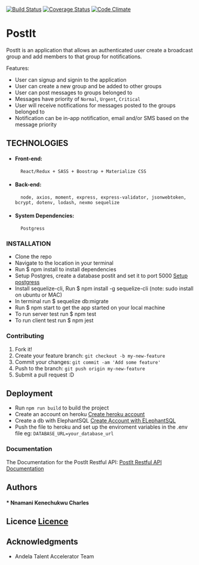 [![Build Status](https://travis-ci.org/Kenec/PostIt.svg?branch=master)](https://travis-ci.org/Kenec/PostIt)
[![Coverage Status](https://coveralls.io/repos/github/Kenec/PostIt/badge.svg?branch=master)](https://coveralls.io/github/Kenec/PostIt?branch=master)
[![Code Climate](https://codeclimate.com/github/Kenec/PostIt/badges/gpa.svg)](https://codeclimate.com/github/Kenec/PostIt)

# PostIt

PostIt is an application that allows an authenticated user create a broadcast group and add members to that group for notifications. 

Features:
- User can signup and signin to the application
- User can create a new group and be added to other groups
- User can post messages to groups belonged to
- Messages have priority of `Normal`, `Urgent`, `Critical`
- User will receive notifications for messages posted to the groups belonged to 
- Notification can be in-app notification, email and/or SMS based on the message priority

## TECHNOLOGIES
* #### Front-end: 
        React/Redux + SASS + Boostrap + Materialize CSS
* #### Back-end:
        node, axios, moment, express, express-validator, jsonwebtoken, bcrypt, dotenv, lodash, nexmo sequelize
* #### System Dependencies: 
        Postgress

### INSTALLATION
  * Clone the repo
  * Navigate to the location in your terminal
  * Run $ npm install to install dependencies
  * Setup Postgres, create a database postit and set it to port 5000 [Setup postgress](http://certek.com/kb4/install-server-postgresql-and-pgadmin-on-windows/)
  * Install sequelize-cli, Run $ npm install -g sequelize-cli (note: sudo install on ubuntu or MAC)
  * In terminal run $ sequelize db:migrate
  * Run $ npm start to get the app started on your local machine
  * To run server test run $ npm test
  * To run client test run $ npm jest

### Contributing
1. Fork it!
2. Create your feature branch: `git checkout -b my-new-feature`
3. Commit your changes: `git commit -am 'Add some feature'`
4. Push to the branch: `git push origin my-new-feature`
5. Submit a pull request :D

## Deployment

* Run  `npm run build` to build the project
* Create an account on heroku [Create heroku account](https://www.heroku.com/)
* Create a db with ElephantSQL [Create Account with ELephantSQL](https://www.elephantsql.com/docs/)
* Push the file to heroku and set up the enviroment variables in the .env file eg: `DATABASE_URL=your_database_url`

### Documentation
The Documentation for the PostIt Restful API: 
[PostIt Restful API Documentation](http://docs.postit4.apiary.io)


## Authors

#### * Nnamani Kenechukwu Charles 

## Licence [Licence](https://github.com/Kenec/PostIt/blob/master/LICENSE)

## Acknowledgments

* Andela Talent Accelerator Team

